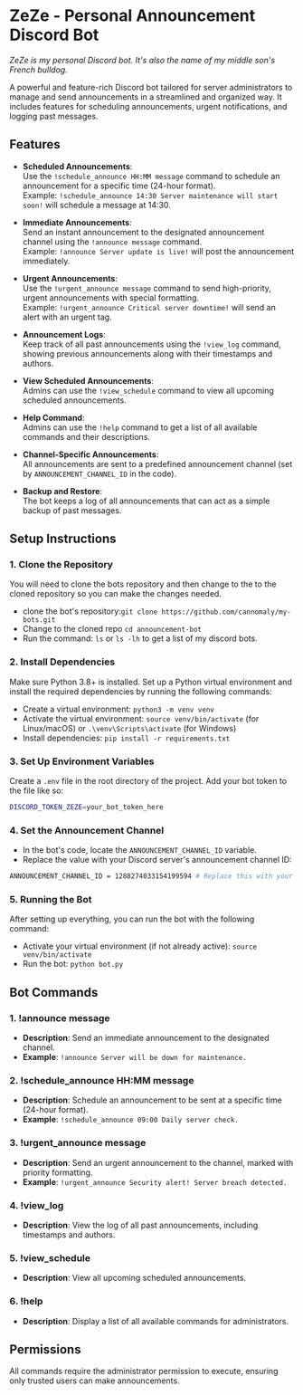 # ZeZe - Personal Announcement Discord Bot

*ZeZe is my personal Discord bot. It's also the name of my middle son's French bulldog.*

A powerful and feature-rich Discord bot tailored for server administrators to manage and send announcements in a streamlined and organized way. It includes features for scheduling announcements, urgent notifications, and logging past messages.

## Features

- **Scheduled Announcements**:  
  Use the `!schedule_announce HH:MM message` command to schedule an announcement for a specific time (24-hour format).  
  Example: `!schedule_announce 14:30 Server maintenance will start soon!` will schedule a message at 14:30.

- **Immediate Announcements**:  
  Send an instant announcement to the designated announcement channel using the `!announce message` command.  
  Example: `!announce Server update is live!` will post the announcement immediately.

- **Urgent Announcements**:  
  Use the `!urgent_announce message` command to send high-priority, urgent announcements with special formatting.  
  Example: `!urgent_announce Critical server downtime!` will send an alert with an urgent tag.

- **Announcement Logs**:  
  Keep track of all past announcements using the `!view_log` command, showing previous announcements along with their timestamps and authors.

- **View Scheduled Announcements**:  
  Admins can use the `!view_schedule` command to view all upcoming scheduled announcements.

- **Help Command**:  
  Admins can use the `!help` command to get a list of all available commands and their descriptions.

- **Channel-Specific Announcements**:  
  All announcements are sent to a predefined announcement channel (set by `ANNOUNCEMENT_CHANNEL_ID` in the code).

- **Backup and Restore**:  
  The bot keeps a log of all announcements that can act as a simple backup of past messages.

## Setup Instructions

### 1. Clone the Repository
You will need to clone the bots repository and then change to the to the cloned repository so you can make the changes needed.
- clone the bot's repository:`git clone https://github.com/cannomaly/my-bots.git`
- Change to the cloned repo `cd announcement-bot`
- Run the command: `ls` or `ls -lh` to get a list of my discord bots.

### 2. Install Dependencies
Make sure Python 3.8+ is installed. Set up a Python virtual environment and install the required dependencies by running the following commands:
- Create a virtual environment: `python3 -m venv venv`
- Activate the virtual environment: `source venv/bin/activate` (for Linux/macOS) or `.\venv\Scripts\activate` (for Windows)
- Install dependencies: `pip install -r requirements.txt`

### 3. Set Up Environment Variables
Create a `.env` file in the root directory of the project. Add your bot token to the file like so:
```bash
DISCORD_TOKEN_ZEZE=your_bot_token_here
```

### 4. Set the Announcement Channel
- In the bot's code, locate the `ANNOUNCEMENT_CHANNEL_ID` variable.
- Replace the value with your Discord server's announcement channel ID:
```bash
ANNOUNCEMENT_CHANNEL_ID = 1288274033154199594 # Replace this with your channel's ID
```

### 5. Running the Bot

After setting up everything, you can run the bot with the following command:
- Activate your virtual environment (if not already active): `source venv/bin/activate`
- Run the bot: `python bot.py`

## Bot Commands

### 1. !announce message
- **Description**: Send an immediate announcement to the designated channel.
- **Example**: `!announce Server will be down for maintenance.`

### 2. !schedule_announce HH:MM message
- **Description**: Schedule an announcement to be sent at a specific time (24-hour format).
- **Example**: `!schedule_announce 09:00 Daily server check.`

### 3. !urgent_announce message
- **Description**: Send an urgent announcement to the channel, marked with priority formatting.
- **Example**: `!urgent_announce Security alert! Server breach detected.`

### 4. !view_log
- **Description**: View the log of all past announcements, including timestamps and authors.

### 5. !view_schedule
- **Description**: View all upcoming scheduled announcements.

### 6. !help
- **Description**: Display a list of all available commands for administrators.

## Permissions
All commands require the administrator permission to execute, ensuring only trusted users can make announcements.
